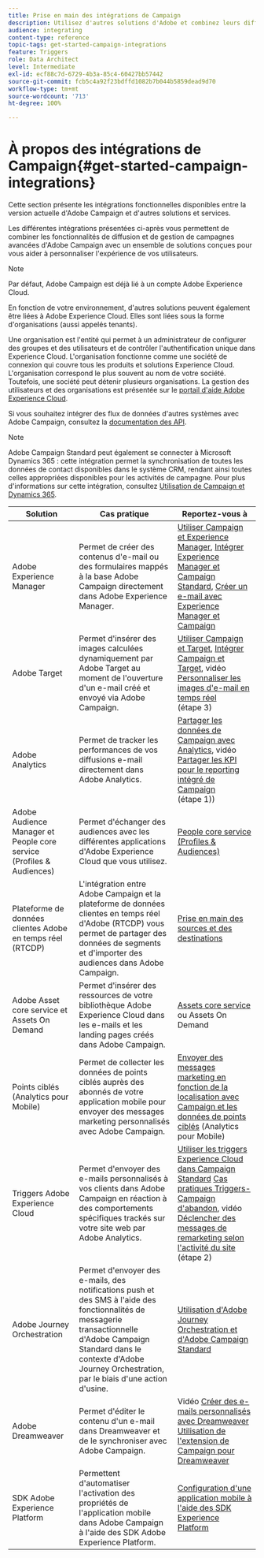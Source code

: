 ```yaml
---
title: Prise en main des intégrations de Campaign
description: Utilisez d'autres solutions d'Adobe et combinez leurs différentes fonctionnalités avec Campaign.
audience: integrating
content-type: reference
topic-tags: get-started-campaign-integrations
feature: Triggers
role: Data Architect
level: Intermediate
exl-id: ecf88c7d-6729-4b3a-85c4-60427bb57442
source-git-commit: fcb5c4a92f23bdffd1082b7b044b5859dead9d70
workflow-type: tm+mt
source-wordcount: '713'
ht-degree: 100%

---
```


# À propos des intégrations de Campaign{#get-started-campaign-integrations}

Cette section présente les intégrations fonctionnelles disponibles entre la version actuelle d&#39;Adobe Campaign et d&#39;autres solutions et services.

Les différentes intégrations présentées ci-après vous permettent de combiner les fonctionnalités de diffusion et de gestion de campagnes avancées d&#39;Adobe Campaign avec un ensemble de solutions conçues pour vous aider à personnaliser l&#39;expérience de vos utilisateurs.

>[!NOTE]
>
> Par défaut, Adobe Campaign est déjà lié à un compte Adobe Experience Cloud.

En fonction de votre environnement, d&#39;autres solutions peuvent également être liées à Adobe Experience Cloud. Elles sont liées sous la forme d&#39;organisations (aussi appelés tenants).

Une organisation est l&#39;entité qui permet à un administrateur de configurer des groupes et des utilisateurs et de contrôler l&#39;authentification unique dans Experience Cloud. L&#39;organisation fonctionne comme une société de connexion qui couvre tous les produits et solutions Experience Cloud. L&#39;organisation correspond le plus souvent au nom de votre société. Toutefois, une société peut détenir plusieurs organisations. La gestion des utilisateurs et des organisations est présentée sur le [portail d&#39;aide Adobe Experience Cloud](https://experienceleague.adobe.com/docs/core-services/interface/manage-users-and-products/organizations.html?lang=fr).

Si vous souhaitez intégrer des flux de données d&#39;autres systèmes avec Adobe Campaign, consultez la [documentation des API](../../api/using/get-started-apis.md).

>[!NOTE]
>
>Adobe Campaign Standard peut également se connecter à Microsoft Dynamics 365 : cette intégration permet la synchronisation de toutes les données de contact disponibles dans le système CRM, rendant ainsi toutes celles appropriées disponibles pour les activités de campagne. Pour plus d&#39;informations sur cette intégration, consultez [Utilisation de Campaign et Dynamics 365](../../integrating/using/d365-acs-get-started.md).


<table> 
 <thead> 
  <tr> 
   <th> Solution<br /> </th> 
   <th> Cas pratique<br /> </th> 
   <th> Reportez-vous à<br /> </th> 
  </tr> 
 </thead> 
 <tbody> 
  <tr> 
   <td> Adobe Experience Manager<br /> </td> 
   <td> Permet de créer des contenus d'e-mail ou des formulaires mappés à la base Adobe Campaign directement dans Adobe Experience Manager.<br /> </td> 
   <td> 
     <a href="../../integrating/using/integrating-with-experience-manager.md">Utiliser Campaign et Experience Manager</a>, <a href="https://helpx.adobe.com/fr/experience-manager/6-4/sites/administering/using/campaignstandard.html">Intégrer Experience Manager et Campaign Standard</a>, <a href="https://docs.campaign.adobe.com/doc/standard/getting_started/fr/ACS_AEM.html">Créer un e-mail avec Experience Manager et Campaign</a> 
    </td> 
  </tr> 
  <tr> 
   <td> Adobe Target<br /> </td> 
   <td> Permet d'insérer des images calculées dynamiquement par Adobe Target au moment de l'ouverture d'un e-mail créé et envoyé via Adobe Campaign.<br /> </td> 
   <td> 
    <a href="../../integrating/using/about-campaign-target-integration.md">Utiliser Campaign et Target</a>, <a href="https://experienceleague.adobe.com/docs/target/using/integrate/campaign-and-target.html?lang=fr">Intégrer Campaign et Target</a>, vidéo <a href="https://helpx.adobe.com/fr/marketing-cloud/how-to/email-marketing.html">Personnaliser les images d'e-mail en temps réel</a> (étape 3)
    </td> 
  </tr> 
  <tr> 
   <td> Adobe Analytics<br /> </td> 
   <td> Permet de tracker les performances de vos diffusions e-mail directement dans Adobe Analytics.<br /> </td> 
   <td> 
    <a href="../../integrating/using/about-campaign-analytics-integration.md">Partager les données de Campaign avec Analytics</a>, vidéo <a href="https://helpx.adobe.com/marketing-cloud/how-to/email-marketing.html">Partager les KPI pour le reporting intégré de Campaign</a> (étape 1))
    </td> 
  </tr> 
  <tr> 
   <td> Adobe Audience Manager et People core service (Profiles &amp; Audiences)<br /> </td> 
   <td> Permet d'échanger des audiences avec les différentes applications d'Adobe Experience Cloud que vous utilisez.<br /> </td> 
   <td> <a href="../../integrating/using/about-campaign-audience-manager-or-people-core-service-integration.md">People core service (Profiles &amp; Audiences)</a><br /> </td> 
  </tr> 
   <tr> 
   <td> Plateforme de données clientes Adobe en temps réel (RTCDP)<br /> </td> 
   <td> L'intégration entre Adobe Campaign et la plateforme de données clientes en temps réel d'Adobe (RTCDP) vous permet de partager des données de segments et d'importer des audiences dans Adobe Campaign.</td>
   <td><a href="../../integrating/using/get-started-sources-destinations.md">Prise en main des sources et des destinations</a></td>
  </tr> 
  <tr> 
   <td> Adobe Asset core service et Assets On Demand<br /> </td> 
   <td> Permet d'insérer des ressources de votre bibliothèque Adobe Experience Cloud dans les e-mails et les landing pages créés dans Adobe Campaign.<br /> </td> 
   <td> <a href="../../integrating/using/working-with-campaign-and-assets-core-service.md">Assets core service</a> ou Assets On Demand<br /> </td> 
  </tr> 
  <tr> 
   <td> Points ciblés (Analytics pour Mobile)<br /> </td> 
   <td> Permet de collecter les données de points ciblés auprès des abonnés de votre application mobile pour envoyer des messages marketing personnalisés avec Adobe Campaign.<br /> </td> 
   <td> <a href="../../integrating/using/about-campaign-points-of-interest-data-integration.md">Envoyer des messages marketing en fonction de la localisation avec Campaign et les données de points ciblés</a> (Analytics pour Mobile)<br /> </td> 
  </tr> 
  <tr> 
   <td> Triggers Adobe Experience Cloud<br /> </td> 
   <td> Permet d'envoyer des e-mails personnalisés à vos clients dans Adobe Campaign en réaction à des comportements spécifiques trackés sur votre site web par Adobe Analytics.<br /> </td> 
   <td> 
    <a href="../../integrating/using/about-adobe-experience-cloud-triggers.md">Utiliser les triggers Experience Cloud dans Campaign Standard</a> <a href="../../integrating/using/abandonment-triggers-use-cases.md">Cas pratiques Triggers-Campaign d'abandon</a>, vidéo <a href="https://helpx.adobe.com/marketing-cloud/how-to/email-marketing.html">Déclencher des messages de remarketing selon l'activité du site</a> (étape 2)
    </td> 
  </tr> 
    <tr> 
   <td> Adobe Journey Orchestration<br /> </td> 
   <td> Permet d'envoyer des e-mails, des notifications push et des SMS à l'aide des fonctionnalités de messagerie transactionnelle d'Adobe Campaign Standard dans le contexte d'Adobe Journey Orchestration, par le biais d'une action d'usine.<br /> </td> 
   <td> <a href="https://experienceleague.adobe.com/docs/journeys/using/action-journeys/working-with-adobe-campaign.html?lang=fr">Utilisation d'Adobe Journey Orchestration et d'Adobe Campaign Standard</a><br /> </td> 
  </tr> 
  <tr> 
   <td> Adobe Dreamweaver<br /> </td> 
   <td> Permet d'éditer le contenu d'un e-mail dans Dreamweaver et de le synchroniser avec Adobe Campaign.<br /> </td> 
   <td> 
    Vidéo <a href="https://experienceleague.adobe.com/docs/campaign-learn/campaign-standard-tutorials/designing-content/email-designer/dreamweaver-integration.html?lang=fr">Créer des e-mails personnalisés avec Dreamweaver</a> <a href="https://helpx.adobe.com/fr/dreamweaver/using/working-with-dreamweaver-and-campaign.html">Utilisation de l'extension de Campaign pour Dreamweaver</a> 
  </td> 
  </tr> 
  <tr> 
   <td> SDK Adobe Experience Platform<br /> </td> 
   <td> Permettent d'automatiser l'activation des propriétés de l'application mobile dans Adobe Campaign à l'aide des SDK Adobe Experience Platform.<br /> </td> 
   <td> <a href="https://helpx.adobe.com/fr/campaign/kb/configuring-app-sdk.html">Configuration d'une application mobile à l'aide des SDK Experience Platform</a><br /> </td> 
  </tr> 
 </tbody> 
</table>

